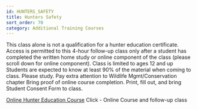 ```yaml
---
id: HUNTERS_SAFETY
title: Hunters Safety
sort_order: 70
category: Additional Training Courses
---
```

This class alone is not a qualification for a hunter education certificate.  Access is permitted to this 4-hour follow-up class only after a student has completed the written home study or online component of the class (please scroll down for online component). 
Class is limited to ages 12 and up
Students are expected to know at least 90% of the material when coming to class.  Please study.  Pay extra attention to Wildlife Mgmt/Conservation chapter
Bring proof of online course completion.  Print, fill out, and bring Student Consent Form to class.

[Online Hunter Education Course](https://wildlife.ca.gov/Hunter-Education)
Click - Online Course and follow-up class
